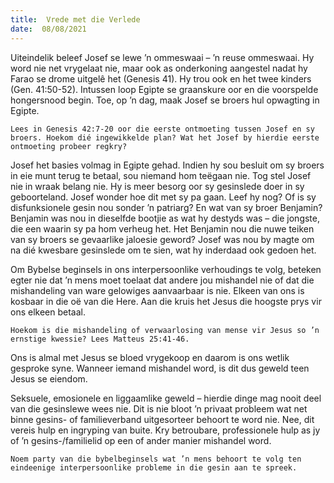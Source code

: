 ```yaml
---
title:  Vrede met die Verlede
date:  08/08/2021
---
```


Uiteindelik beleef Josef se lewe ’n ommeswaai – ’n reuse ommeswaai. Hy word nie net vrygelaat nie, maar ook as onderkoning aangestel nadat hy Farao se drome uitgelê het (Genesis 41). Hy trou ook en het twee kinders (Gen. 41:50-52). Intussen loop Egipte se graanskure oor en die voorspelde hongersnood begin. Toe, op ’n dag, maak Josef se broers hul opwagting in Egipte.

`Lees in Genesis 42:7-20 oor die eerste ontmoeting tussen Josef en sy broers. Hoekom dié ingewikkelde plan? Wat het Josef by hierdie eerste ontmoeting probeer regkry?`

Josef het basies volmag in Egipte gehad. Indien hy sou besluit om sy broers in eie munt terug te betaal, sou niemand hom teëgaan nie. Tog stel Josef nie in wraak belang nie. Hy is meer besorg oor sy gesinslede doer in sy geboorteland. Josef wonder hoe dit met sy pa gaan. Leef hy nog? Of is sy disfunksionele gesin nou sonder ’n patriarg? En wat van sy broer Benjamin? Benjamin was nou in dieselfde bootjie as wat hy destyds was – die jongste, die een waarin sy pa hom verheug het. Het Benjamin nou die nuwe teiken van sy broers se gevaarlike jaloesie geword? Josef was nou by magte om na dié kwesbare gesinslede om te sien, wat hy inderdaad ook gedoen het.

Om Bybelse beginsels in ons interpersoonlike verhoudings te volg, beteken egter nie dat ’n mens moet toelaat dat andere jou mishandel nie of dat die mishandeling van ware gelowiges aanvaarbaar is nie. Elkeen van ons is kosbaar in die oë van die Here. Aan die kruis het Jesus die hoogste prys vir ons elkeen betaal.

`Hoekom is die mishandeling of verwaarlosing van mense vir Jesus so ’n ernstige kwessie? Lees Matteus 25:41-46.`

Ons is almal met Jesus se bloed vrygekoop en daarom is ons wetlik gesproke syne. Wanneer iemand mishandel word, is dit dus geweld teen Jesus se eiendom.

Seksuele, emosionele en liggaamlike geweld – hierdie dinge mag nooit deel van die gesinslewe wees nie. Dit is nie bloot ’n privaat probleem wat net binne gesins- of familieverband uitgesorteer behoort te word nie. Nee, dit vereis hulp en ingryping van buite. Kry betroubare, professionele hulp as jy of ’n gesins-/familielid op een of ander manier mishandel word.

`Noem party van die bybelbeginsels wat ’n mens behoort te volg ten eindeenige interpersoonlike probleme in die gesin aan te spreek.`